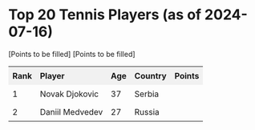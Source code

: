 <!DOCTYPE html>
<html lang="en">
<head>
  <meta charset="UTF-8">
  <meta name="viewport" content="width=device-width, initial-scale=1.0">
  <title>Top 20 Tennis Players</title>
  <style>
    /* Add some basic styling here (optional) */
    table {
      border-collapse: collapse;
      width: 100%;
    }
    th, td {
      text-align: left;
      padding: 8px;
    }
    th {
      background-color: #f1f1f1;
    }
  </style>
</head>
<body>
  <h1>Top 20 Tennis Players (as of 2024-07-16)</h1>

  <table>
    <tr>
      <th>Rank</th>
      <th>Player</th>
      <th>Age</th>
      <th>Country</th>
      <th>Points</th>
    </tr>
    <tr>
      <td>1</td>
      <td>Novak Djokovic</td>
      <td>37</td>
      <td>Serbia</td>
      [Points to be filled]
    </tr>
    <tr>
      <td>2</td>
      <td>Daniil Medvedev</td>
      <td>27</td>
      <td>Russia</td>
      [Points to be filled]
    </tr>
    </table>

</body>
</html>
